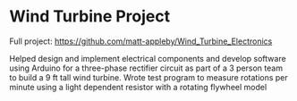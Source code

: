 # Wind Turbine Project

Full project: https://github.com/matt-appleby/Wind_Turbine_Electronics 

Helped design and implement electrical components and develop software using Arduino for a three-phase rectifier circuit as part of a 3 person team to build a 9 ft tall wind turbine. 
Wrote test program to measure rotations per minute using a light dependent resistor with a rotating flywheel model  
